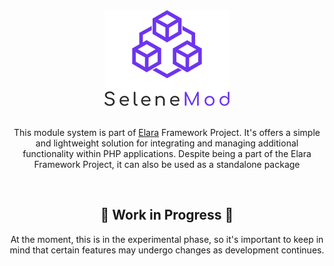 <div align="center">
  <img src="https://raw.githubusercontent.com/darkmatter1971/selene-mod/main/media/SeleneMod.png" alt="Logo">
</div>

<br>

<div align="center">
  <p>This module system is part of <a href="https://github.com/darkmatter1971/elara">Elara</a> Framework Project. It's offers a simple and lightweight solution for integrating and managing additional functionality within PHP applications. Despite being a part of the Elara Framework Project, it can also be used as a standalone package</p>
</div>

<br>

<div align="center">
  <h2>🚧 Work in Progress 🚧</h2>
  <p>At the moment, this is in the experimental phase, so it's important to keep in mind that certain features may undergo changes as development continues.</p>
</div>
